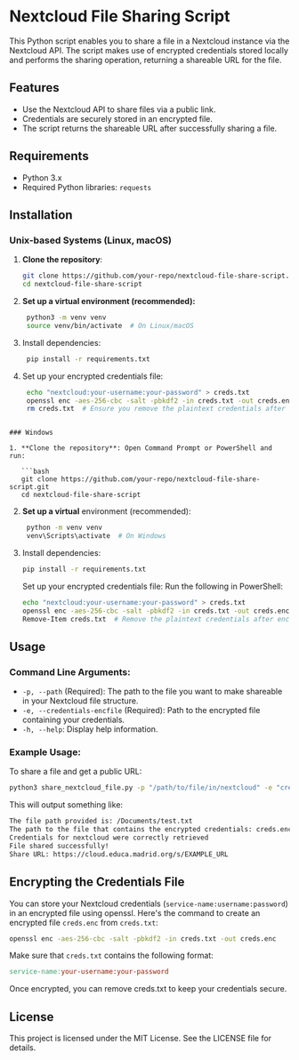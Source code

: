 # Nextcloud File Sharing Script

This Python script enables you to share a file in a Nextcloud instance via the Nextcloud API. The script makes use of encrypted credentials stored locally and performs the sharing operation, returning a shareable URL for the file.

## Features

- Use the Nextcloud API to share files via a public link.
- Credentials are securely stored in an encrypted file.
- The script returns the shareable URL after successfully sharing a file.

## Requirements

- Python 3.x
- Required Python libraries: `requests`

## Installation

### Unix-based Systems (Linux, macOS)

1. **Clone the repository**:
   ```bash
   git clone https://github.com/your-repo/nextcloud-file-share-script.git
   cd nextcloud-file-share-script
   ```

2. **Set up a virtual environment (recommended):**

   ```bash
    python3 -m venv venv
    source venv/bin/activate  # On Linux/macOS
    ```

3. Install dependencies:

   ```bash
    pip install -r requirements.txt
   ```

4. Set up your encrypted credentials file:

   ```bash
    echo "nextcloud:your-username:your-password" > creds.txt
    openssl enc -aes-256-cbc -salt -pbkdf2 -in creds.txt -out creds.enc
    rm creds.txt  # Ensure you remove the plaintext credentials after encryption.
```

### Windows

1. **Clone the repository**: Open Command Prompt or PowerShell and run:

   ```bash
   git clone https://github.com/your-repo/nextcloud-file-share-script.git
   cd nextcloud-file-share-script
   ```

2. **Set up a virtual** environment (recommended):

   ```bash
    python -m venv venv
    venv\Scripts\activate  # On Windows
   ```

3. Install dependencies:

   ```bash
   pip install -r requirements.txt
   ```

   Set up your encrypted credentials file: Run the following in PowerShell:

   ```bash
   echo "nextcloud:your-username:your-password" > creds.txt
   openssl enc -aes-256-cbc -salt -pbkdf2 -in creds.txt -out creds.enc
   Remove-Item creds.txt  # Remove the plaintext credentials after encryption.
   ```
## Usage

### Command Line Arguments:
- `-p, --path` (Required): The path to the file you want to make shareable in your Nextcloud file structure.
- `-e, --credentials-encfile` (Required): Path to the encrypted file containing your credentials.
- `-h, --help`: Display help information.

### Example Usage:

To share a file and get a public URL:

```bash
python3 share_nextcloud_file.py -p "/path/to/file/in/nextcloud" -e "creds.enc"
```

This will output something like:

```bash
The file path provided is: /Documents/test.txt
The path to the file that contains the encrypted credentials: creds.enc
Credentials for nextcloud were correctly retrieved
File shared successfully!
Share URL: https://cloud.educa.madrid.org/s/EXAMPLE_URL
```

## Encrypting the Credentials File

You can store your Nextcloud credentials (`service-name:username:password`) 
in an encrypted file using openssl. Here's the command to create 
an encrypted file `creds.enc` from `creds.txt`:

```bash
openssl enc -aes-256-cbc -salt -pbkdf2 -in creds.txt -out creds.enc
```

Make sure that `creds.txt` contains the following format:


```makefile
service-name:your-username:your-password
```

Once encrypted, you can remove creds.txt to keep your credentials secure.

## License

This project is licensed under the MIT License. See the LICENSE file for details.

